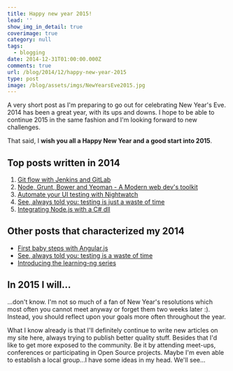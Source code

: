 ```yaml
---
title: Happy new year 2015!
lead: ''
show_img_in_detail: true
coverimage: true
category: null
tags:
  - blogging
date: 2014-12-31T01:00:00.000Z
comments: true
url: /blog/2014/12/happy-new-year-2015
type: post
image: /blog/assets/imgs/NewYearsEve2015.jpg
---
```


A very short post as I'm preparing to go out for celebrating New Year's Eve. 2014 has been a great year, with its ups and downs. I hope to be able to continue 2015 in the same fashion and I'm looking forward to new challenges.

That said, I **wish you all a Happy New Year and a good start into 2015**.

## Top posts written in 2014

1. [Git flow with Jenkins and GitLab](/blog/2014/01/git-flow-jenkins-gitlab/)
1. [Node, Grunt, Bower and Yeoman - A Modern web dev's toolkit](http://juristr.com/blog/2014/08/node-grunt-yeoman-bower/)
1. [Automate your UI testing with Nightwatch](http://juristr.com/blog/2014/02/nightwatch-test-automation/)
1. [See, always told you: testing is just a waste of time](http://juristr.com/blog/2014/05/told-you-that-testing-is-a-waste/)
1. [Integrating Node.js with a C# dll](http://juristr.com/blog/2014/03/integrating-node-with-csharp/)

## Other posts that characterized my 2014

- [First baby steps with Angular.js](http://juristr.com/blog/2014/05/angular-baby-steps/)
- [See, always told you: testing is a waste of time](http://juristr.com/blog/2014/05/told-you-that-testing-is-a-waste/)
- [Introducing the learning-ng series](http://juristr.com/blog/2014/11/learning-ng-series-intro/)

## In 2015 I will...

...don't know. I'm not so much of a fan of New Year's resolutions which most often you cannot meet anyway or forget them two weeks later :). Instead, you should reflect upon your goals more often throughout the year.

What I know already is that I'll definitely continue to write new articles on my site here, always trying to publish better quality stuff. Besides that I'd like to get more exposed to the community. Be it by attending meet-ups, conferences or participating in Open Source projects. Maybe I'm even able to establish a local group...I have some ideas in my head. We'll see...
